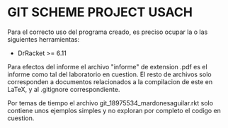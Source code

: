 # GIT SCHEME PROJECT USACH

Para el correcto uso del programa creado, es preciso ocupar la o las siguientes herramientas:

* DrRacket >= 6.11

Para efectos del informe el archivo "informe" de extension .pdf es el informe como tal del laboratorio
en cuestion. El resto de archivos solo corresponden a documentos relacionados a la compilacion de este
en LaTeX, y al .gitignore correspondiente.

Por temas de tiempo el archivo git_18975534_mardonesaguilar.rkt solo contiene unos ejemplos simples y no
exploran por completo el codigo en cuestion.


